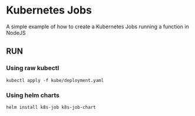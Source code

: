 # Kubernetes Jobs

A simple example of how to create a Kubernetes Jobs running a function in NodeJS

## RUN

### Using raw kubectl

`kubectl apply -f kube/deployment.yaml`

### Using helm charts

`helm install k8s-job k8s-job-chart`
